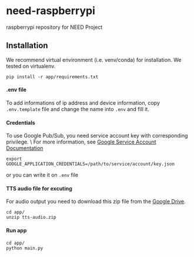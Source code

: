 # need-raspberrypi
raspberrypi repository for NEED Project

## Installation
We recommend virtual environment (i.e. venv/conda) for installation. We tested on virtualenv.
```shell
pip install -r app/requirements.txt
```

#### .env file
To add informations of ip address and device information, copy `.env.template` file and change the name into `.env` and fill it.

#### Credentials
To use Google Pub/Sub, you need service account key with corresponding privilege. \\
For more information, see [Google Service Account Documentation](https://cloud.google.com/iam/docs/service-accounts)
```
export GOOGLE_APPLICATION_CREDENTIALS=/path/to/service/account/key.json
```
or you can write it on `.env` file

#### TTS audio file for excuting
For audio output you need to download this zip file from the [Google Drive](https://drive.google.com/file/d/1YW-RFySVmOX5IkcM9oUt_1zPh_-8tCO7/view?usp=share_link).

```shell
cd app/
unzip tts-audio.zip
```


#### Run app 
```shell
cd app/
python main.py
```
